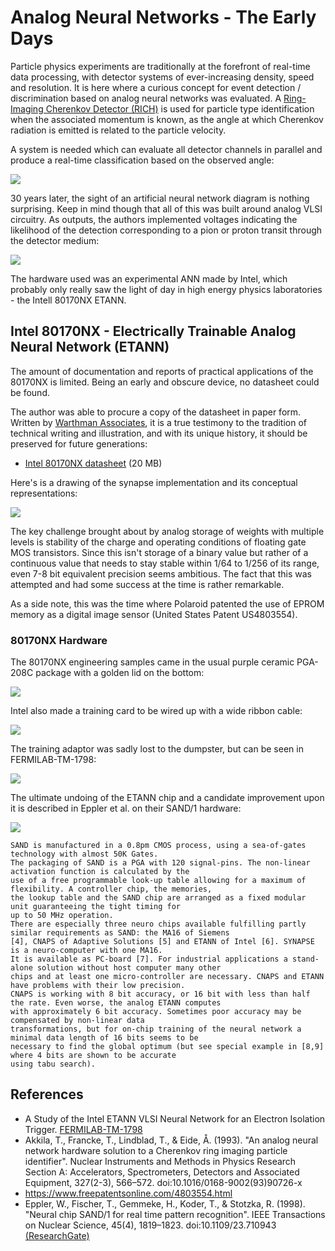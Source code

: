 # Analog Neural Networks - The Early Days

Particle physics experiments are traditionally at the forefront of real-time data processing, with detector systems of ever-increasing density, speed and resolution.  It is here where a curious concept for event detection / discrimination based on analog neural networks was evaluated. A [Ring-Imaging Cherenkov Detector (RICH)](https://en.wikipedia.org/wiki/Ring-imaging_Cherenkov_detector) is used for particle type identification when the associated momentum is known, as the angle at which Cherenkov radiation is emitted is related to the particle velocity. 

A system is needed which can evaluate all detector channels in parallel and produce a real-time classification based on the observed angle:

![](img/proton_pion_detector_patterns.PNG)

30 years later, the sight of an artificial neural network diagram is nothing surprising. Keep in mind though that all of this was built around analog VLSI circuitry. As outputs, the authors implemented voltages indicating the likelihood of the detection corresponding to a pion or proton transit through the detector medium:

![](img/ANN_detector_pyhsics_application.PNG)

The hardware used was an experimental ANN made by Intel, which probably only really saw the light of day in high energy physics laboratories - the Intell 80170NX ETANN.

## Intel 80170NX - Electrically Trainable Analog Neural Network (ETANN)

The amount of documentation and reports of practical applications of the 80170NX is limited. Being an early and obscure device, no datasheet could be found.

The author was able to procure a copy of the datasheet in paper form. Written by [Warthman Associates](https://www.warthman.com/projects.htm), it is a true testimony to the tradition of technical writing and illustration, and with its unique history, it should be preserved for future generations:

* [Intel 80170NX datasheet](pdf/80170NX.pdf) (20 MB)

Here's is a drawing of the synapse implementation and its conceptual representations:

![](img/80170NX_synapse.png)

The key challenge brought about by analog storage of weights with multiple levels is stability of the charge and operating conditions of floating gate MOS transistors. Since this isn't storage of a binary value but rather of a continuous value that needs to stay stable within 1/64 to 1/256 of its range, even 7-8 bit equivalent precision seems ambitious. The fact that this was attempted and had some success at the time is rather remarkable.

As a side note, this was the time where Polaroid patented the use of EPROM memory as a digital image sensor (United States Patent US4803554).

### 80170NX Hardware

The 80170NX engineering samples came in the usual purple ceramic PGA-208C package with a golden lid on the bottom:

![](img/De14SwBXkAAYcxa.jpg)

Intel also made a training card to be wired up with a wide ribbon cable:

![](img/DfG0yQBX4AIEl9y.jpg)

The training adaptor was sadly lost to the dumpster, but can be seen in FERMILAB-TM-1798:

![](img/De2cBuZW0AAoqX7.jpg)

The ultimate undoing of the ETANN chip and a candidate improvement upon it is described in Eppler et al. on their  SAND/1 hardware:

![](img/PCI-neuro-board_W640.jpg)

	SAND is manufactured in a 0.8pm CMOS process, using a sea-of-gates technology with almost 50K Gates. 
	The packaging of SAND is a PGA with 120 signal-pins. The non-linear activation function is calculated by the
	use of a free programmable look-up table allowing for a maximum of flexibility. A controller chip, the memories, 
	the lookup table and the SAND chip are arranged as a fixed modular unit guaranteeing the tight timing for 
	up to 50 MHz operation.
	There are especially three neuro chips available fulfilling partly similar requirements as SAND: the MA16 of Siemens
	[4], CNAPS of Adaptive Solutions [5] and ETANN of Intel [6]. SYNAPSE is a neuro-computer with one MA16. 
	It is available as PC-board [7]. For industrial applications a stand-alone solution without host computer many other 
	chips and at least one micro-controller are necessary. CNAPS and ETANN have problems with their low precision. 
	CNAPS is working with 8 bit accuracy, or 16 bit with less than half the rate. Even worse, the analog ETANN computes 
	with approximately 6 bit accuracy. Sometimes poor accuracy may be compensated by non-linear data 
	transformations, but for on-chip training of the neural network a minimal data length of 16 bits seems to be
	necessary to find the global optimum (but see special example in [8,9] where 4 bits are shown to be accurate
	using tabu search).

## References

* A Study of the Intel ETANN VLSI Neural Network
for an Electron Isolation Trigger.  [FERMILAB-TM-1798](https://lss.fnal.gov/archive/test-tm/1000/fermilab-tm-1798.pdf)
* Akkila, T., Francke, T., Lindblad, T., & Eide, Å. (1993). "An analog neural network hardware solution to a Cherenkov ring imaging particle identifier". Nuclear Instruments and Methods in Physics Research Section A: Accelerators, Spectrometers, Detectors and Associated Equipment, 327(2-3), 566–572. doi:10.1016/0168-9002(93)90726-x
* https://www.freepatentsonline.com/4803554.html
* Eppler, W., Fischer, T., Gemmeke, H., Koder, T., & Stotzka, R. (1998). "Neural chip SAND/1 for real time pattern recognition". IEEE Transactions on Nuclear Science, 45(4), 1819–1823. doi:10.1109/23.710943 [(ResearchGate)](https://www.researchgate.net/publication/3136208_Neural_chip_SAND1_for_real_time_pattern_recognition)
